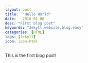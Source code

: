 ```yaml
---
layout: post
title:  "Hello World"
date:   2018-01-06
desc: "First blog post"
keywords: "Jekyll,website,blog,easy"
categories: [HTML]
tags: [Jekyll]
icon: icon-html
---
```


This is the first blog post!